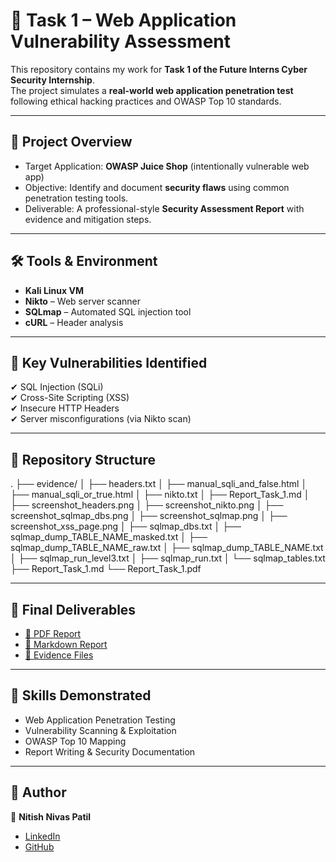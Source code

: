 # 🔐 Task 1 – Web Application Vulnerability Assessment

This repository contains my work for **Task 1 of the Future Interns Cyber Security Internship**.  
The project simulates a **real-world web application penetration test** following ethical hacking practices and OWASP Top 10 standards.

---

## 📌 Project Overview
- Target Application: **OWASP Juice Shop** (intentionally vulnerable web app)
- Objective: Identify and document **security flaws** using common penetration testing tools.
- Deliverable: A professional-style **Security Assessment Report** with evidence and mitigation steps.

---

## 🛠️ Tools & Environment
- **Kali Linux VM**  
- **Nikto** – Web server scanner  
- **SQLmap** – Automated SQL injection tool  
- **cURL** – Header analysis  

---

## 🔎 Key Vulnerabilities Identified
✔ SQL Injection (SQLi)  
✔ Cross-Site Scripting (XSS)  
✔ Insecure HTTP Headers  
✔ Server misconfigurations (via Nikto scan)  

---

## 📂 Repository Structure
.
├── evidence/
│   ├── headers.txt
│   ├── manual_sqli_and_false.html
│   ├── manual_sqli_or_true.html
│   ├── nikto.txt
│   ├── Report_Task_1.md
│   ├── screenshot_headers.png
│   ├── screenshot_nikto.png
│   ├── screenshot_sqlmap_dbs.png
│   ├── screenshot_sqlmap.png
│   ├── screenshot_xss_page.png
│   ├── sqlmap_dbs.txt
│   ├── sqlmap_dump_TABLE_NAME_masked.txt
│   ├── sqlmap_dump_TABLE_NAME_raw.txt
│   ├── sqlmap_dump_TABLE_NAME.txt
│   ├── sqlmap_run_level3.txt
│   ├── sqlmap_run.txt
│   └── sqlmap_tables.txt
├── Report_Task_1.md
└── Report_Task_1.pdf


---

## 📑 Final Deliverables
- [📄 PDF Report](./Report_Task_1.pdf)  
- [📝 Markdown Report](./Report_Task_1.md)  
- [📂 Evidence Files](./evidence)  

---

## 🎯 Skills Demonstrated
- Web Application Penetration Testing  
- Vulnerability Scanning & Exploitation  
- OWASP Top 10 Mapping  
- Report Writing & Security Documentation  

---


## 📌 Author
👤 **Nitish Nivas Patil**  
- [LinkedIn](https://www.linkedin.com/in/nitish-patil-np09/)  
- [GitHub](https://github.com/Patil-Nitish)  
